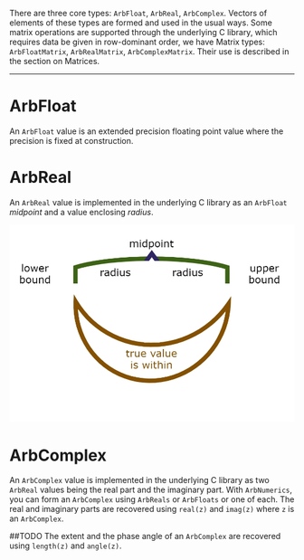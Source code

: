 There are three core types: `ArbFloat`, `ArbReal`, `ArbComplex`.  Vectors of elements of these types are formed and used in the usual ways. Some matrix operations are supported through the underlying C library, which requires data be given in row-dominant order, we have Matrix types: `ArbFloatMatrix`, `ArbRealMatrix`, `ArbComplexMatrix`.  Their use is described in the section on Matrices.

----

# ArbFloat

An `ArbFloat` value is an extended precision floating point value where the precision is fixed at construction.

# ArbReal

An `ArbReal` value is implemented in the underlying C library as an `ArbFloat` _midpoint_ and a value enclosing _radius_.

![midrad](assets/midrad.jpg)


# ArbComplex

An `ArbComplex` value is implemented in the underlying C library as two `ArbReal` values being the real part and the imaginary part.
With `ArbNumerics`, you can form an `ArbComplex` using `ArbReals` or `ArbFloats` or one of each.  The real and imaginary parts are recovered using `real(z)` and `imag(z)` where `z` is an `ArbComplex`.

##TODO
The extent and the phase angle of an `ArbComplex` are recovered using `length(z)` and `angle(z)`.
